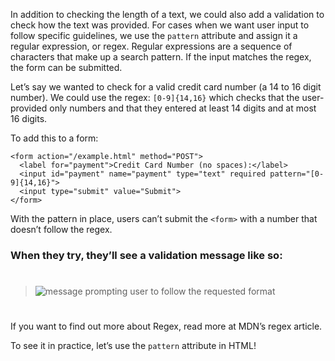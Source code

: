 In addition to checking the length of a text, we could also add a validation to check how the text was provided. For cases when we want user input to follow specific guidelines, we use the ```pattern``` attribute and assign it a regular expression, or regex. Regular expressions are a sequence of characters that make up a search pattern. If the input matches the regex, the form can be submitted.

Let’s say we wanted to check for a valid credit card number (a 14 to 16 digit number). We could use the regex: ```[0-9]{14,16}``` which checks that the user-provided only numbers and that they entered at least 14 digits and at most 16 digits.

To add this to a form:
```
<form action="/example.html" method="POST">
  <label for="payment">Credit Card Number (no spaces):</label>
  <input id="payment" name="payment" type="text" required pattern="[0-9]{14,16}">
  <input type="submit" value="Submit">
</form>
```

With the pattern in place, users can’t submit the `<form>` with a number that doesn’t follow the regex. 

### When they try, they’ll see a validation message like so:
#
>
>![message prompting user to follow the requested format](https://course-assets-workspace.s3.ap-south-1.amazonaws.com/html/inputPattern.jpg)
>
#

If you want to find out more about Regex, read more at MDN’s regex article.

To see it in practice, let’s use the ```pattern``` attribute in HTML!